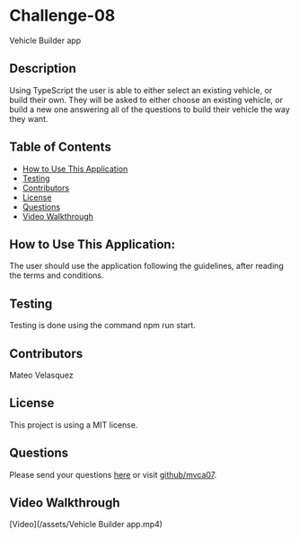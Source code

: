 # Challenge-08
Vehicle Builder app
  
  ## Description
  Using TypeScript the user is able to either select an existing vehicle, or build their own. They will be asked to either choose an existing vehicle, or build a new one answering all of the questions to build their vehicle the way they want. 
  
  ## Table of Contents
  * [How to Use This Application](#HowtoUseThisApplication)
  * [Testing](#testing) 
  * [Contributors](#contributors)
  * [License](#License)
  * [Questions](#questions)
  * [Video Walkthrough](#VideoWalkthrough)
  

  
  ## How to Use This Application:
  The user should use the application following the guidelines, after reading the terms and conditions.  
  
  ## Testing
  Testing is done using the command npm run start.
  
  ## Contributors
  Mateo Velasquez

  ## License
  This project is using a MIT license.
  
  ## Questions
  Please send your questions [here](mailto:mvca07@gmail.com?subject=[GitHub]%20Dev%20Connect) or visit [github/mvca07](https://github.com/mvca07).

  ## Video Walkthrough
  [Video](/assets/Vehicle Builder app.mp4)
